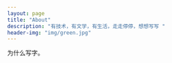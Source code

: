```yaml
---
layout: page
title: "About"
description: "有技术，有文学，有生活，走走停停，想想写写 " 
header-img: "img/green.jpg"
---
```


为什么写字。





